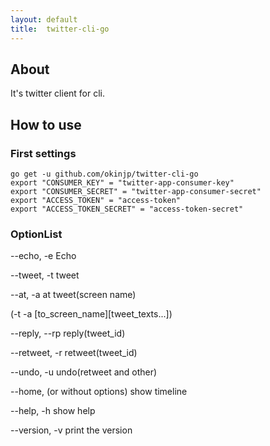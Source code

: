 ```yaml
---
layout: default
title:  twitter-cli-go
---
```


<!-- # twitter-cli-go -->

## About

It's twitter client for cli.

## How to use

### First settings

    go get -u github.com/okinjp/twitter-cli-go
    export "CONSUMER_KEY" = "twitter-app-consumer-key"
    export "CONSUMER_SECRET" = "twitter-app-consumer-secret"
    export "ACCESS_TOKEN" = "access-token"
    export "ACCESS_TOKEN_SECRET" = "access-token-secret"

### OptionList

--echo, -e Echo

--tweet, -t tweet

--at, -a at tweet(screen name)

(-t -a [to_screen_name][tweet_texts...])

--reply, --rp reply(tweet_id)

--retweet, -r retweet(tweet_id)

--undo, -u undo(retweet and other)

--home, (or without options) show timeline

--help, -h show help

--version, -v print the version
